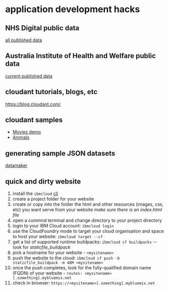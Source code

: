 # application development hacks #

## NHS Digital public data ##
[all published data](https://digital.nhs.uk/search/document-type/publication/publicationStatus/true?sort=date&area=all)

## Australia Institute of Health and Welfare public data ##
[current published data](https://www.aihw.gov.au/reports-data/latest-reports)

## cloudant tutorials, blogs, etc ##
https://blog.cloudant.com/

## cloudant samples ##
+ [Movies demo](https://examples.cloudant.com/movies-demo/_all_docs?include_docs=true&limit=100)
+ [Animals](https://examples.cloudant.com/animaldb/_all_docs?include_docs=true&limit=100)

## generating sample JSON datasets ##

[datamaker](https://medium.com/@glynn_bird/generating-sample-data-for-a-json-data-store-1eb45604691e)

## quick and dirty website ##

1. install the `ibmcloud` [cli](https://cloud.ibm.com/docs/cli?topic=cloud-cli-install-ibmcloud-cli#install-ibmcloud-cli)
1. create a project folder for your website
1. create or copy into the folder the html and other resources (images, css, etc) you want serve from your website 
  *make sure there is an _index.html_ file*
1. open a commnd terminal and change directory to your project directory
1. login to your IBM Cloud account: 
  `ibmcloud login`
1. use the CloudFoundry mode to target your cloud organisation and space to host your website:
  `ibmcloud target --cf`
1. get a list of supported runtime buildpacks: 
  `ibmcloud cf buildpacks` -- look for _staticfile_buildpack_
1. pick a hostname for your website - `<mysitename>`
1. push the website to the cloud: 
  `ibmcloud cf push -b staticfile_buildpack -m 48M <mysitename>`
1. once the push completes, look for the fully-qualified domain name (FQDN) of your website - 
  `routes: <mysitename>[.something].mybluemix.net`
1. check in  browser: 
  `https://<mysitename>[.something].mybluemix.net`
